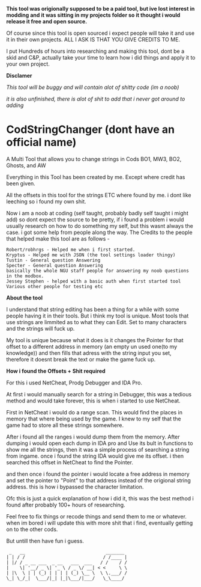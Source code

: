 **This tool was origionally supposed to be a paid tool, but ive lost interest in modding and it was sitting in my projects folder so it thought i would release it free and open source.**

Of course since this tool is open sourced i expect people will take it and use it in their own projects. ALL I ASK IS THAT YOU GIVE CREDITS TO ME.

I put Hundreds of hours into researching and making this tool, dont be a skid and C&P, actually take your time to learn how i did things and apply it to your own project.

****Disclamer****

*This tool will be buggy and will contain alot of shitty code (im a noob)*

*it is also unfinished, there is alot of shit to add that i never got around to adding*

# CodStringChanger (dont have an official name)
A Multi Tool that allows you to change strings in Cods BO1, MW3, BO2, Ghosts, and AW

Everything in this Tool has been created by me. Except where credit has been given.

All the offsets in this tool for the strings ETC where found by me. i dont like leeching so i found my own shit.


Now i am a noob at coding (self taught, probably badly self taught i might add) so dont expect the source to be pretty, if i found a problem i would usually research on how to do something my self, but this wasnt always the case. i got some help from people along the way. The Credits to the people that helped make this tool are as follows - 

    Robert/robhrgs - Helped me when i first started.
    Kryptus - Helped me with JSON (the tool settings loader thingy)
    Tustin - General question Answering
    Specter - General question Answering
    basically the whole NGU staff people for answering my noob questions in the modbox.
    Jessey Stephen - helped with a basic auth when first started tool
    Various other people for testing etc
  


**About the tool**

  I understand that string editing has been a thing for a while with some people having it in their tools. But i think my tool is unique. Most tools that use strings are limmited as to what they can Edit. Set to many characters and the strings will fuck up.

  My tool is unique because what it does is it changes the Pointer for that offset to a different address in memory (an empty un used one(to my knowledge)) and then fills that adress with the string input you set, therefore it doesnt break the text or make the game fuck up.
  
  
**How i found the Offsets + Shit required**

  For this i used NetCheat, Prodg Debugger and IDA Pro.

  At first i would manually search for a string in Debugger, this was a tedious method and would take forever, this is when i started to use NetCheat.

  First in NetCheat i would do a range scan. This would find the places in memory that where being used by the game. I knew to my self that the game had to store all these strings somewhere.

  After i found all the ranges i would dump them from the memory. After dumping i would open each dump in IDA pro and Use its bult in functions to show me all the strings, then it was a simple process of searching a string from ingame. once i found the string IDA would give me its offset. i then searched this offset in NetCheat to find the Pointer.
  
  and then once i found the pointer i would locate a free address in memory and set the pointer to "Point" to that address instead of the origional string address. this is how i bypassed the character limitation.
  
  Ofc this is just a quick explanation of how i did it, this was the best method i found after probably 100+ hours of researching.




Feel free to fix things or recode things and send them to me or whatever. when im bored i will update this with more shit that i find, eventually getting on to the other cods.

But untill then have fun i guess.

     _   __                              _______ 
    | | / /                             / /____ |
    | |/ / _ __ ___  _ __   ___  ___   / /    / /
    |    \| '__/ _ \| '_ \ / _ \/ __| < <     \ \
    | |\  \ | | (_) | | | | (_) \__ \  \ \.___/ /
    \_| \_/_|  \___/|_| |_|\___/|___/   \_\____/ 
                                            
